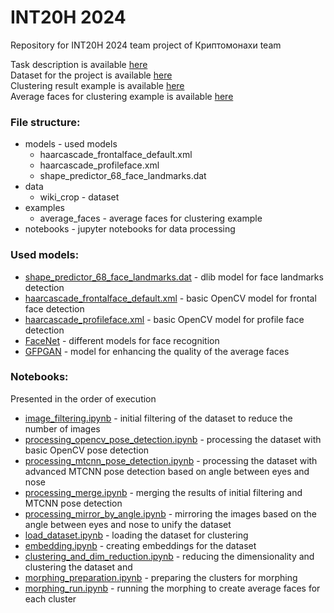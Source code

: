# INT20H 2024
 
Repository for INT20H 2024 team project of Криптомонахи team

Task description is available [here](case_hakaton.pdf) \
Dataset for the project is available [here](https://data.vision.ee.ethz.ch/cvl/rrothe/imdb-wiki/static/wiki_crop.tar) \
Clustering result example is available [here](https://www.dropbox.com/scl/fi/l36mai3nn53xslghythjx/PCA_11_i.zip?rlkey=zf6uli8jmby6gr3tvb7sh0tj7&dl=0) \
Average faces for clustering example is available [here](examples%2Faverage_faces)

### File structure:
- models - used models
    - haarcascade_frontalface_default.xml
    - haarcascade_profileface.xml
    - shape_predictor_68_face_landmarks.dat
- data
    - wiki_crop - dataset
- examples
    - average_faces - average faces for clustering example
- notebooks - jupyter notebooks for data processing

### Used models:
- [shape_predictor_68_face_landmarks.dat](https://github.com/italojs/facial-landmarks-recognition/blob/master/shape_predictor_68_face_landmarks.dat) - dlib model for face landmarks detection
- [haarcascade_frontalface_default.xml](models%2Fhaarcascade_frontalface_default.xml) - basic OpenCV model for frontal face detection
- [haarcascade_profileface.xml](models%2Fhaarcascade_profileface.xml) - basic OpenCV model for profile face detection
- [FaceNet](https://github.com/timesler/facenet-pytorch) - different models for face recognition
- [GFPGAN](https://github.com/TencentARC/GFPGAN) - model for enhancing the quality of the average faces

### Notebooks:
Presented in the order of execution
- [image_filtering.ipynb](notebooks%2Fimage_filtering.ipynb) - initial filtering of the dataset to reduce the number of images
- [processing_opencv_pose_detection.ipynb](notebooks%2Fprocessing_opencv_pose_detection.ipynb) - processing the dataset with basic OpenCV pose detection
- [processing_mtcnn_pose_detection.ipynb](notebooks%2Fprocessing_mtcnn_pose_detection.ipynb) - processing the dataset with advanced MTCNN pose detection based on angle between eyes and nose
- [processing_merge.ipynb](notebooks%2Fprocessing_merge.ipynb) - merging the results of initial filtering and MTCNN pose detection
- [processing_mirror_by_angle.ipynb](notebooks%2Fprocessing_mirror_by_angle.ipynb) - mirroring the images based on the angle between eyes and nose to unify the dataset
- [load_dataset.ipynb](notebooks%2Fload_dataset.ipynb) - loading the dataset for clustering
- [embedding.ipynb](notebooks%2Fembedding.ipynb) - creating embeddings for the dataset
- [clustering_and_dim_reduction.ipynb](notebooks%2Fclustering_and_dim_reduction.ipynb) - reducing the dimensionality and clustering the dataset and 
- [morphing_preparation.ipynb](notebooks%2Fmorphing_preparation.ipynb) - preparing the clusters for morphing
- [morphing_run.ipynb](notebooks%2Fmorphing_run.ipynb) - running the morphing to create average faces for each cluster
